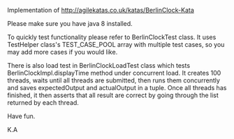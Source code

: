 Implementation of http://agilekatas.co.uk/katas/BerlinClock-Kata


Please make sure you have java 8 installed.

To quickly test functionality please refer to BerlinClockTest class.
It uses TestHelper class's TEST_CASE_POOL array with multiple test cases,
so you may add more cases if you would like.

There is also load test in BerlinClockLoadTest class which tests
BerlinClockImpl.displayTime method under concurrent load.
It creates 100 threads, waits until all threads are submitted,
then runs them concurrently and saves expectedOutput and actualOutput
in a tuple. Once all threads has finished, it then asserts that all
result are correct by going through the list returned by each thread.

Have fun.

K.A

